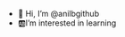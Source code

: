 - 👋 Hi, I’m @anilbgithub
- 🆎I’m interested in learning
<!---
anilbgithub/anilbgithub is a ✨ special ✨ repository because its `README.md` (this file) appears on your GitHub profile.
You can click the Preview link to take a look at your changes.
--->
